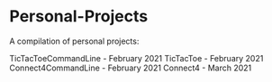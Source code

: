 # Personal-Projects

A compilation of personal projects:

TicTacToeCommandLine - February 2021
TicTacToe - February 2021
Connect4CommandLine - February 2021
Connect4 - March 2021
